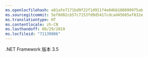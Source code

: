 ```yaml
---
ms.openlocfilehash: e81afe7171bd9f22f1d911f4e04bb108099975ab
ms.sourcegitcommit: 5ef0d02cb57c7153fd9d5417cdcad45665af832e
ms.translationtype: HT
ms.contentlocale: zh-CN
ms.lasthandoff: 08/29/2019
ms.locfileid: "71139886"
---
```

.NET Framework 版本 3.5